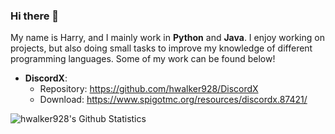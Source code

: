 ### Hi there 👋

My name is Harry, and I mainly work in **Python** and **Java**. I enjoy working on projects, but also doing small tasks to improve my knowledge of different programming languages. Some of my work can be found below!

- **DiscordX**:
    - Repository: https://github.com/hwalker928/DiscordX
    - Download: https://www.spigotmc.org/resources/discordx.87421/
    
<img align="left" alt="hwalker928's Github Statistics" src="https://github-readme-stats.vercel.app/api?username=hwalker928&show_icons=true&hide_border=true&theme=dark&icon_color=00f6ff&count_private=true&include_all_commits=true" /> <br />
